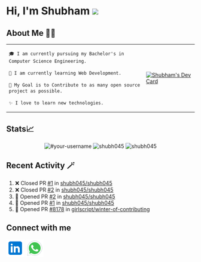 # Hi, I'm Shubham <img src="https://github.com/TheDudeThatCode/TheDudeThatCode/blob/master/Assets/Hi.gif" width="29px" />

## About Me 👨‍💻 
<table> 
<tr> 
  <td>
    
    🎓 I am currently pursuing my Bachelor's in Computer Science Engineering.
    
    🌱 I am currently learning Web Development.
    
    🎯 My Goal is to Contribute to as many open source project as possible.
    
    ✨ I love to learn new technologies. 
  </td>
<td >
    <a href="https://app.daily.dev/Shubh_dev"><img src="https://api.daily.dev/devcards/29970c05a54c451580d7a2ff2a0621f0.png?r=1ez" width="400" alt="Shubham's Dev Card"/></a>
  </td>  
</tr>  
</table>


<!-- ![GitHub Activity Graph](https://activity-graph.herokuapp.com/graph?username=shubh045&theme=dracula&hide_border=true) -->

## Stats📈
<p align="center">
<img width="40%" src="https://github-readme-stats.vercel.app/api/top-langs?username=shubh045&show_icons=true&theme=dracula&title_color=ff8000&text_color=ffffff&bg_color=6a6a6a&locale=en&layout=compact&hide_border=true" alt="#your-username" />
  
<img width="48%" src="https://github-readme-stats.vercel.app/api?username=shubh045&show_icons=true&theme=dracula&title_color=ff8000&text_color=ffffff&bg_color=6a6a6a&locale=en&hide_border=true" alt="shubh045" />
  
<img width="48%" src="https://github-readme-streak-stats.herokuapp.com/?user=shubh045&theme=highcontrast&hide_border=true" alt="shubh045" />
</p>


## Recent Activity 🪄
<!--START_SECTION:activity-->
1. ❌ Closed PR [#1](https://github.com/shubh045/shubh045/pull/1) in [shubh045/shubh045](https://github.com/shubh045/shubh045)
2. ❌ Closed PR [#2](https://github.com/shubh045/shubh045/pull/2) in [shubh045/shubh045](https://github.com/shubh045/shubh045)
3. 💪 Opened PR [#2](https://github.com/shubh045/shubh045/pull/2) in [shubh045/shubh045](https://github.com/shubh045/shubh045)
4. 💪 Opened PR [#1](https://github.com/shubh045/shubh045/pull/1) in [shubh045/shubh045](https://github.com/shubh045/shubh045)
5. 💪 Opened PR [#8178](https://github.com/girlscript/winter-of-contributing/pull/8178) in [girlscript/winter-of-contributing](https://github.com/girlscript/winter-of-contributing)
<!--END_SECTION:activity-->

## Connect with me
<a href="https://linkedin.com/in/shubham-kumar-1045ba219"> <img src="./images/icons8-linkedin-48.png" alt="linkedin" /></a>
<a href="https://wa.me/+917696017079"> <img src="./images/icons8-whatsapp-48.png" alt="whatsapp" /></a>
